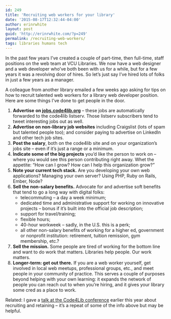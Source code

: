 ```yaml
---
id: 249
title: 'Recruiting web workers for your library'
date: '2015-08-17T12:32:44-04:00'
author: erinrwhite
layout: post
guid: 'http://erinrwhite.com/?p=249'
permalink: /recruiting-web-workers/
tags: libraries humans tech
---
```


In the past few years I’ve created a couple of part-time, then full-time, staff positions on the web team at VCU Libraries. We now have a web designer and a web developer who’ve both been with us for a while, but for a few years it was a revolving door of hires. So let’s just say I’ve hired lots of folks in just a few years as a manager.

A colleague from another library emailed a few weeks ago asking for tips on how to recruit talented web workers for a library web developer position. Here are some things I’ve done to get people in the door.

1. **Advertise** **on [jobs.code4lib.org](http://jobs.code4lib.org/)** – these jobs are automatically forwarded to the code4lib listserv. Those listserv subscribers tend to tweet interesting jobs out as well.
2. **Advertise on non-library job websites** including Craigslist (lots of spam but talented people too); and consider paying to advertise on LinkedIn and other tech job sites.
3. **Post the salary**, both on the code4lib site and on your organization’s jobs site – even if it’s just a range or a minimum.
4. **Indicate some of the big projects** you’d like the person to work on – where you would see this person contributing right away. Whet the appetite: “How can I grow? How can I help this organization grow?”
5. **Note your current tech stack.** Are you developing your own web applications? Managing your own server? Using PHP, Ruby on Rails, Ember, Node?
6. **Sell the non-salary benefits.** Advocate for and advertise soft benefits that tend to go a long way with digital folks: 
    - telecommuting – a day a week minimum;
    - dedicated time and administrative support for working on innovative projects – bonus if it’s built into the official job description;
    - support for travel/training;
    - flexible hours;
    - 40-hour workweek – sadly, in the U.S. this is a perk;
    - all other non-salary benefits of working for a higher ed, government or nonprofit institution: retirement, tuition remission, gym membership, etc.?
7. **Sell the mission.** Some people are tired of working for the bottom line and want to do work that matters. Libraries help people. Our work matters.
8. **Longer-term: get out there.** If you are a web worker yourself, get involved in local web meetups, professional groups, etc., and meet people in your community of practice. This serves a couple of purposes beyond helping with your own learning: it expands the network of people you can reach out to when you’re hiring, and it gives your library some cred as a place to work.

Related: I gave a [talk at the Code4Lib conference](https://github.com/erinrwhite/managing-humans#recruiting-and-hiring) earlier this year about recruiting and retaining – it’s a repeat of some of the info above but may be helpful.
